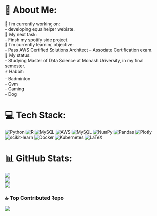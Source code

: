 # 💫 About Me:
🔭 I’m currently working on:<br>      - developing equalhelper webiste.<br>🔭 My next task:<br>      - Finsh my spotify side project.<br>🌱 I’m currently learning objective:<br>      - Pass AWS Certified Solutions Architect – Associate Certification exam.<br>💬 My status:<br>      - Studying Master of Data Science at Monash University, in my final semester.<br>⚡ Habbit:<br>     - Badminton<br>     - Gym<br>     - Gaming<br>     - Dog


# 💻 Tech Stack:
![Python](https://img.shields.io/badge/python-3670A0?style=flat&logo=python&logoColor=ffdd54) ![R](https://img.shields.io/badge/r-%23276DC3.svg?style=flat&logo=r&logoColor=white) ![MySQL](https://img.shields.io/badge/mysql-%2300f.svg?style=flat&logo=mysql&logoColor=white) ![AWS](https://img.shields.io/badge/AWS-%23FF9900.svg?style=flat&logo=amazon-aws&logoColor=white) ![MySQL](https://img.shields.io/badge/mysql-%2300f.svg?style=flat&logo=mysql&logoColor=white) ![NumPy](https://img.shields.io/badge/numpy-%23013243.svg?style=flat&logo=numpy&logoColor=white) ![Pandas](https://img.shields.io/badge/pandas-%23150458.svg?style=flat&logo=pandas&logoColor=white) ![Plotly](https://img.shields.io/badge/Plotly-%233F4F75.svg?style=flat&logo=plotly&logoColor=white) ![scikit-learn](https://img.shields.io/badge/scikit--learn-%23F7931E.svg?style=flat&logo=scikit-learn&logoColor=white) ![Docker](https://img.shields.io/badge/docker-%230db7ed.svg?style=flat&logo=docker&logoColor=white) ![Kubernetes](https://img.shields.io/badge/kubernetes-%23326ce5.svg?style=flat&logo=kubernetes&logoColor=white) ![LaTeX](https://img.shields.io/badge/latex-%23008080.svg?style=flat&logo=latex&logoColor=white)
# 📊 GitHub Stats:
![](https://github-readme-stats.vercel.app/api?username=MikeJR111&theme=default&hide_border=false&include_all_commits=false&count_private=false)<br/>
![](https://github-readme-streak-stats.herokuapp.com/?user=MikeJR111&theme=default&hide_border=false)<br/>
![](https://github-readme-stats.vercel.app/api/top-langs/?username=MikeJR111&theme=default&hide_border=false&include_all_commits=false&count_private=false&layout=compact)

### 🔝 Top Contributed Repo
![](https://github-contributor-stats.vercel.app/api?username=MikeJR111&limit=5&theme=chalk&combine_all_yearly_contributions=true)

<!-- Proudly created with GPRM ( https://gprm.itsvg.in ) -->

